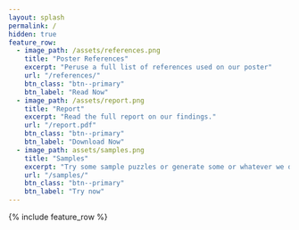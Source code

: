 ```yaml
---
layout: splash
permalink: /
hidden: true
feature_row:
  - image_path: /assets/references.png
    title: "Poster References"
    excerpt: "Peruse a full list of references used on our poster"
    url: "/references/"
    btn_class: "btn--primary"
    btn_label: "Read Now"
  - image_path: /assets/report.png
    title: "Report"
    excerpt: "Read the full report on our findings."
    url: "/report.pdf"
    btn_class: "btn--primary"
    btn_label: "Download Now"
  - image_path: assets/samples.png
    title: "Samples"
    excerpt: "Try some sample puzzles or generate some or whatever we decide to put here"
    url: "/samples/"
    btn_class: "btn--primary"
    btn_label: "Try now"
---
```


{% include feature_row %}
